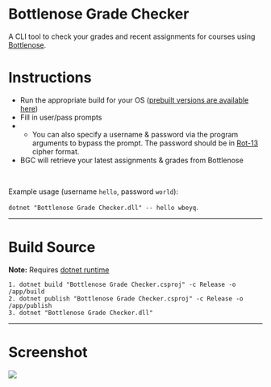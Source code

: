 # Bottlenose Grade Checker
 A CLI tool to check your grades and recent assignments for courses using [Bottlenose](https://github.com/CodeGrade/bottlenose).

# Instructions
- Run the appropriate build for your OS ([prebuilt versions are available here](https://github.com/vasuz/BottlenoseGradeChecker/tree/master/builds))
- Fill in user/pass prompts
- - You can also specify a username & password via the program arguments to bypass the prompt. The password should be in [Rot-13](https://rot13.com/) cipher format.
- BGC will retrieve your latest assignments & grades from Bottlenose

&nbsp;

Example usage (username `hello`, password `world`):

`dotnet "Bottlenose Grade Checker.dll" -- hello wbeyq`.

----
# Build Source
**Note:** Requires [dotnet runtime](https://github.com/dotnet/runtime)

    1. dotnet build "Bottlenose Grade Checker.csproj" -c Release -o /app/build
    2. dotnet publish "Bottlenose Grade Checker.csproj" -c Release -o /app/publish
    3. dotnet "Bottlenose Grade Checker.dll"

----
# Screenshot
![](https://i.imgur.com/6HGB1Jv.png)
